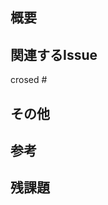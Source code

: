 <!-- 無理に以下の全てを埋める必要はありません🌟 -->

## 概要
<!-- 問題や目的についての、明確な説明 -->


## 関連するIssue
<!-- このPRに関連するイシューが既にある場合は、以下の「closed」の横にリンクしてください。
関連するイシューがない場合は、このPRが受け入れられる可能性が高くなるように、まずイシューを開くことをお勧めします。 -->

crosed #


## その他
<!-- このPRに関する懸念点・アイデア・重点的にレビューして欲しいポイントを説明してください。
また、UIの変更などは動作確認用のスクリーンショットなどがあると、レビューがスムーズに行われます。 -->


## 参考


## 残課題
<!-- やれていないこと、または作業中に発見した別の問題についての簡潔な説明。
別対応となる場合は、新たにイシューを作り#2 の様に紐付けます。 -->
